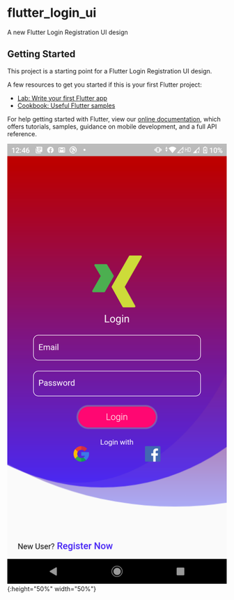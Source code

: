 # flutter_login_ui

A new Flutter Login Registration UI design

## Getting Started

This project is a starting point for a Flutter Login Registration UI design.

A few resources to get you started if this is your first Flutter project:

- [Lab: Write your first Flutter app](https://flutter.dev/docs/get-started/codelab)
- [Cookbook: Useful Flutter samples](https://flutter.dev/docs/cookbook)

For help getting started with Flutter, view our
[online documentation](https://flutter.dev/docs), which offers tutorials,
samples, guidance on mobile development, and a full API reference.

![](images/assets/UIForGetUIReadme1.png){:height="50%" width="50%"}
